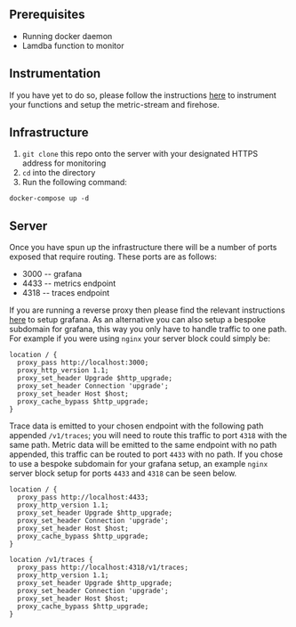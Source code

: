 ## Prerequisites

* Running docker daemon
* Lamdba function to monitor

## Instrumentation

If you have yet to do so, please follow the instructions [here](https://github.com/try-firefly/firefly-cli) to instrument your functions
and setup the metric-stream and firehose.

## Infrastructure

1. `git clone` this repo onto the server with your designated HTTPS address for monitoring
2. `cd` into the directory
3. Run the following command:

```
docker-compose up -d
```

## Server

Once you have spun up the infrastructure there will be a number of ports exposed that require routing. These ports are as follows:

* 3000 -- grafana
* 4433 -- metrics endpoint
* 4318 -- traces endpoint

If you are running a reverse proxy then please find the relevant instructions [here](https://grafana.com/tutorials/run-grafana-behind-a-proxy/) to setup grafana.
As an alternative you can also setup a bespoke subdomain for grafana, this way you only have to handle traffic to one path. For example if you were using `nginx`
your server block could simply be:

```
location / {
  proxy_pass http://localhost:3000;
  proxy_http_version 1.1;
  proxy_set_header Upgrade $http_upgrade;
  proxy_set_header Connection 'upgrade';
  proxy_set_header Host $host;
  proxy_cache_bypass $http_upgrade;
}
```

Trace data is emitted to your chosen endpoint with the following path appended `/v1/traces`; you will need to route this traffic to port `4318` with the same path.
Metric data will be emitted to the same endpoint with no path appended, this traffic can be routed to port `4433` with no path. If you chose to use a bespoke subdomain
for your grafana setup, an example `nginx` server block setup for ports `4433` and `4318` can be seen below.

```
location / {
  proxy_pass http://localhost:4433;
  proxy_http_version 1.1;
  proxy_set_header Upgrade $http_upgrade;
  proxy_set_header Connection 'upgrade';
  proxy_set_header Host $host;
  proxy_cache_bypass $http_upgrade;
}

location /v1/traces {
  proxy_pass http://localhost:4318/v1/traces;
  proxy_http_version 1.1;
  proxy_set_header Upgrade $http_upgrade;
  proxy_set_header Connection 'upgrade';
  proxy_set_header Host $host;
  proxy_cache_bypass $http_upgrade;
}
```

